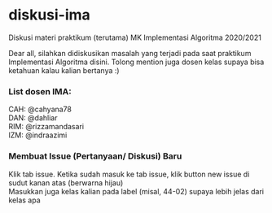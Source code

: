 # diskusi-ima
Diskusi materi praktikum (terutama) MK Implementasi Algoritma 2020/2021

Dear all, silahkan didiskusikan masalah yang terjadi pada saat praktikum Implementasi Algoritma disini.
Tolong mention juga dosen kelas supaya bisa ketahuan kalau kalian bertanya :)

### List dosen IMA:<br/>
CAH: @cahyana78<br/>
DAN: @dahliar<br/>
RIM: @rizzamandasari<br/>
IZM: @indraazimi<br/>

### Membuat Issue (Pertanyaan/ Diskusi) Baru<br/>
Klik tab issue. Ketika sudah masuk ke tab issue, klik button new issue di sudut kanan atas (berwarna hijau)<br/>
Masukkan juga kelas kalian pada label (misal, 44-02) supaya lebih jelas dari kelas apa

